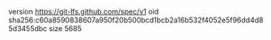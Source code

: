 version https://git-lfs.github.com/spec/v1
oid sha256:c60a8590838607a950f20b500bcd1bcb2a16b532f4052e5f96dd4d85d3455dbc
size 5685
